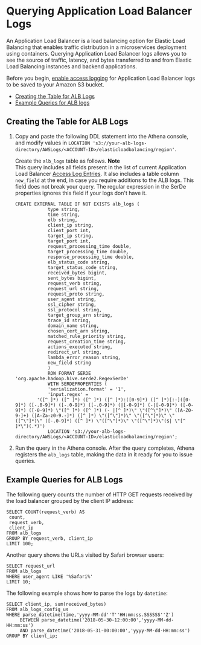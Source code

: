 # Querying Application Load Balancer Logs<a name="application-load-balancer-logs"></a>

An Application Load Balancer is a load balancing option for Elastic Load Balancing that enables traffic distribution in a microservices deployment using containers\. Querying Application Load Balancer logs allows you to see the source of traffic, latency, and bytes transferred to and from Elastic Load Balancing instances and backend applications\.

Before you begin, [enable access logging](https://docs.aws.amazon.com/elasticloadbalancing/latest/application/load-balancer-access-logs.html#enable-access-logging) for Application Load Balancer logs to be saved to your Amazon S3 bucket\.
+  [Creating the Table for ALB Logs](#create-alb-table) 
+  [Example Queries for ALB logs](#query-alb-logs-examples) 

## Creating the Table for ALB Logs<a name="create-alb-table"></a>

1. Copy and paste the following DDL statement into the Athena console, and modify values in `LOCATION 's3://your-alb-logs-directory/AWSLogs/<ACCOUNT-ID>/elasticloadbalancing/region'`\. 

   Create the `alb_logs` table as follows\.
**Note**  
This query includes all fields present in the list of current Application Load Balancer [Access Log Entries](https://docs.aws.amazon.com/elasticloadbalancing/latest/application/load-balancer-access-logs.html#access-log-entry-format)\. It also includes a table column `new_field` at the end, in case you require additions to the ALB logs\. This field does not break your query\. The regular expression in the SerDe properties ignores this field if your logs don't have it\. 

   ```
   CREATE EXTERNAL TABLE IF NOT EXISTS alb_logs (
               type string,
               time string,
               elb string,
               client_ip string,
               client_port int,
               target_ip string,
               target_port int,
               request_processing_time double,
               target_processing_time double,
               response_processing_time double,
               elb_status_code string,
               target_status_code string,
               received_bytes bigint,
               sent_bytes bigint,
               request_verb string,
               request_url string,
               request_proto string,
               user_agent string,
               ssl_cipher string,
               ssl_protocol string,
               target_group_arn string,
               trace_id string,
               domain_name string,
               chosen_cert_arn string,
               matched_rule_priority string,
               request_creation_time string,
               actions_executed string,
               redirect_url string,
               lambda_error_reason string,
               new_field string
               )
               ROW FORMAT SERDE 'org.apache.hadoop.hive.serde2.RegexSerDe'
               WITH SERDEPROPERTIES (
               'serialization.format' = '1',
               'input.regex' = 
           '([^ ]*) ([^ ]*) ([^ ]*) ([^ ]*):([0-9]*) ([^ ]*)[:-]([0-9]*) ([-.0-9]*) ([-.0-9]*) ([-.0-9]*) (|[-0-9]*) (-|[-0-9]*) ([-0-9]*) ([-0-9]*) \"([^ ]*) ([^ ]*) (- |[^ ]*)\" \"([^\"]*)\" ([A-Z0-9-]+) ([A-Za-z0-9.-]*) ([^ ]*) \"([^\"]*)\" \"([^\"]*)\" \"([^\"]*)\" ([-.0-9]*) ([^ ]*) \"([^\"]*)\" \"([^\"]*)\"($| \"[^ ]*\")(.*)')
               LOCATION 's3://your-alb-logs-directory/AWSLogs/<ACCOUNT-ID>/elasticloadbalancing/region';
   ```

1. Run the query in the Athena console\. After the query completes, Athena registers the `alb_logs` table, making the data in it ready for you to issue queries\.

## Example Queries for ALB Logs<a name="query-alb-logs-examples"></a>

The following query counts the number of HTTP GET requests received by the load balancer grouped by the client IP address:

```
SELECT COUNT(request_verb) AS
 count,
 request_verb,
 client_ip
FROM alb_logs
GROUP BY request_verb, client_ip
LIMIT 100;
```

Another query shows the URLs visited by Safari browser users:

```
SELECT request_url
FROM alb_logs
WHERE user_agent LIKE '%Safari%'
LIMIT 10;
```

The following example shows how to parse the logs by `datetime`:

```
SELECT client_ip, sum(received_bytes) 
FROM alb_logs_config_us 
WHERE parse_datetime(time,'yyyy-MM-dd''T''HH:mm:ss.SSSSSS''Z') 
     BETWEEN parse_datetime('2018-05-30-12:00:00','yyyy-MM-dd-HH:mm:ss') 
     AND parse_datetime('2018-05-31-00:00:00','yyyy-MM-dd-HH:mm:ss') 
GROUP BY client_ip;
```